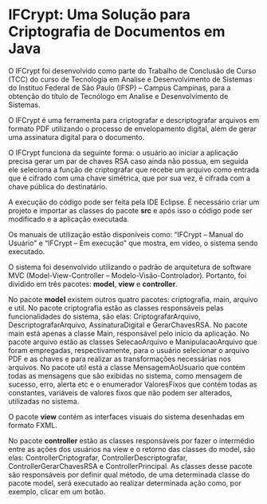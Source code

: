 # IFCrypt: Uma Solução para Criptografia de Documentos em Java

O IFCrypt foi desenvolvido como parte do Trabalho de Conclusão de Curso (TCC) do curso de Tecnologia em Analise e Desenvolvimento de Sistemas do Instituo Federal de São Paulo (IFSP) – Campus Campinas, para a obtenção do título de Tecnólogo em Analise e Desenvolvimento de Sistemas.

O IFCrypt é uma ferramenta para criptografar e descriptografar arquivos em formato PDF utilizando o processo de envelopamento digital, além de gerar uma assinatura digital para o documento.

O IFCrypt funciona da seguinte forma: o usuário ao iniciar a aplicação precisa gerar um par de chaves RSA caso ainda não possua, em seguida ele seleciona a função de criptografar que recebe um arquivo como entrada que é cifrado com uma chave simétrica, que por sua vez, é cifrada com a chave pública do destinatário.

A execução do código pode ser feita pela IDE Eclipse. É necessário criar um projeto e importar as classes do pacote **src** e após isso o código pode ser modificado e a aplicação executada.

Os manuais de utilização estão disponíveis como: “IFCrypt – Manual do Usuário” e “IFCrypt – Em execução” que mostra, em vídeo, o sistema sendo executado.

O sistema foi desenvolvido utilizando o padrão de arquitetura de software MVC (Model-View-Controller – Modelo-Visão-Controlador). Portanto, foi dividido em três pacotes: **model**, **view** e **controller**. 

No pacote **model** existem outros quatro pacotes: criptografia, main, arquivo e util. No pacote criptografia estão as classes responsáveis pelas funcionalidades do sistema, são elas: CriptografarArquivo, DescriptografarArquivo, AssinaturaDigital e GerarChavesRSA. No pacote main está apenas a classe Main, responsável pelo início da aplicação. No pacote arquivo estão as classes SelecaoArquivo e ManipulacaoArquivo que foram empregadas, respectivamente, para o usuário selecionar o arquivo PDF e as chaves e para realizar as transformações necessárias nos arquivos. No pacote util está a classe MensagemAoUsuario que contém todas as mensagens que são exibidas no sistema, como mensagem de sucesso, erro, alerta etc e o enumerador ValoresFixos que contém todas as constantes, variáveis de valores fixos que não podem ser alterados, utilizadas no sistema. 

O pacote **view** contém as interfaces visuais do sistema desenhadas em formato FXML.

No pacote **controller** estão as classes responsáveis por fazer o intermédio entre as ações dos usuários na view e o retorno das classes do model, são elas: ControllerCriptografar, ControllerDescriptografar, ControllerGerarChavesRSA e ControllerPrincipal. As classes desse pacote são responsáveis por definir qual método, de uma determinada classe do pacote model, será executado ao realizar determinada ação como, por exemplo, clicar em um botão.
